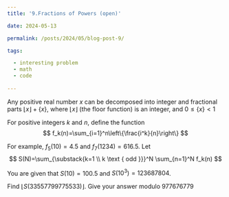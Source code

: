 ```yaml
---
title: '9.Fractions of Powers (open)'

date: 2024-05-13

permalink: /posts/2024/05/blog-post-9/

tags:

  - interesting problem
  - math
  - code
  
---
```

Any positive real number $x$ can be decomposed into integer and fractional parts $\lfloor x\rfloor+\left\{x\right\}$, where $\lfloor x\rfloor$ (the floor function) is an integer, and $0 \leq\left\{x\right\}<1$

For positive integers $k$ and $n$, define the function
$$
f_k(n)=\sum_{i=1}^n\left\{\frac{i^k}{n}\right\}
$$

For example, $f_5(10)=4.5$ and $f_7(1234)=616.5$.
Let
$$
S(N)=\sum_{\substack{k=1 \\ k \text { odd }}}^N \sum_{n=1}^N f_k(n)
$$

You are given that $S(10)=100.5$ and $S\left(10^3\right)=123687804$.

Find $\lfloor S(33557799775533)\rfloor$. Give your answer modulo 977676779

